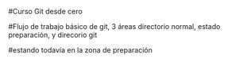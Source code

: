 #Curso Git desde cero

#Flujo de trabajo básico de git, 3 áreas directorio normal, estado preparación, y direcorio git

#estando todavía en la zona de preparación